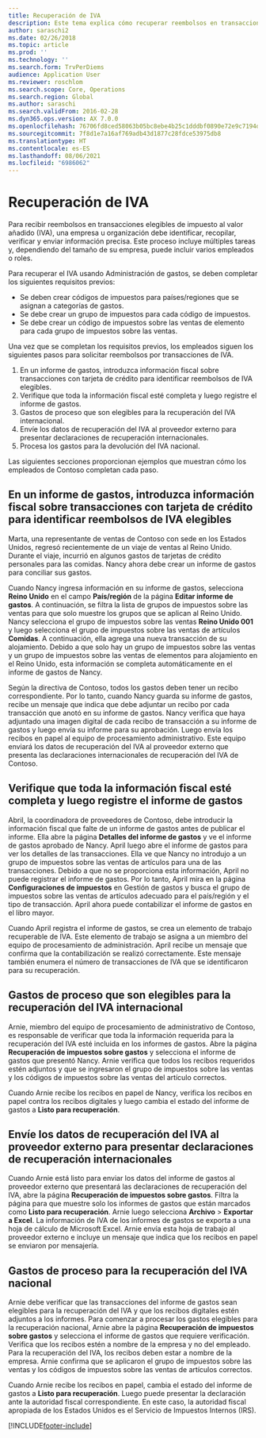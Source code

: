 ```yaml
---
title: Recuperación de IVA
description: Este tema explica cómo recuperar reembolsos en transacciones con impuesto al valor añadido (IVA).
author: saraschi2
ms.date: 02/26/2018
ms.topic: article
ms.prod: ''
ms.technology: ''
ms.search.form: TrvPerDiems
audience: Application User
ms.reviewer: roschlom
ms.search.scope: Core, Operations
ms.search.region: Global
ms.author: saraschi
ms.search.validFrom: 2016-02-28
ms.dyn365.ops.version: AX 7.0.0
ms.openlocfilehash: 76706fd8ced58063b05bc8ebe4b25c1dddbf0890e72e9c7194d17ff2937dc8ca
ms.sourcegitcommit: 7f8d1e7a16af769adb43d1877c28fdce53975db8
ms.translationtype: HT
ms.contentlocale: es-ES
ms.lasthandoff: 08/06/2021
ms.locfileid: "6986062"
---
```

# <a name="vat-recovery"></a>Recuperación de IVA 

Para recibir reembolsos en transacciones elegibles de impuesto al valor añadido (IVA), una empresa u organización debe identificar, recopilar, verificar y enviar información precisa. Este proceso incluye múltiples tareas y, dependiendo del tamaño de su empresa, puede incluir varios empleados o roles.

Para recuperar el IVA usando Administración de gastos, se deben completar los siguientes requisitos previos:

- Se deben crear códigos de impuestos para países/regiones que se asignan a categorías de gastos.
- Se debe crear un grupo de impuestos para cada código de impuestos.
- Se debe crear un código de impuestos sobre las ventas de elemento para cada grupo de impuestos sobre las ventas.

Una vez que se completan los requisitos previos, los empleados siguen los siguientes pasos para solicitar reembolsos por transacciones de IVA.

1. En un informe de gastos, introduzca información fiscal sobre transacciones con tarjeta de crédito para identificar reembolsos de IVA elegibles.
2. Verifique que toda la información fiscal esté completa y luego registre el informe de gastos.
3. Gastos de proceso que son elegibles para la recuperación del IVA internacional.
4. Envíe los datos de recuperación del IVA al proveedor externo para presentar declaraciones de recuperación internacionales.
5. Procesa los gastos para la devolución del IVA nacional.

Las siguientes secciones proporcionan ejemplos que muestran cómo los empleados de Contoso completan cada paso.

## <a name="on-an-expense-report-enter-tax-information-about-credit-card-transactions-to-identify-eligible-vat-refunds"></a>En un informe de gastos, introduzca información fiscal sobre transacciones con tarjeta de crédito para identificar reembolsos de IVA elegibles

Marta, una representante de ventas de Contoso con sede en los Estados Unidos, regresó recientemente de un viaje de ventas al Reino Unido. Durante el viaje, incurrió en algunos gastos de tarjetas de crédito personales para las comidas. Nancy ahora debe crear un informe de gastos para conciliar sus gastos.

Cuando Nancy ingresa información en su informe de gastos, selecciona **Reino Unido** en el campo **País/región** de la página **Editar informe de gastos**. A continuación, se filtra la lista de grupos de impuestos sobre las ventas para que solo muestre los grupos que se aplican al Reino Unido. Nancy selecciona el grupo de impuestos sobre las ventas **Reino Unido 001** y luego selecciona el grupo de impuestos sobre las ventas de artículos **Comidas**. A continuación, ella agrega una nueva transacción de su alojamiento. Debido a que solo hay un grupo de impuestos sobre las ventas y un grupo de impuestos sobre las ventas de elementos para alojamiento en el Reino Unido, esta información se completa automáticamente en el informe de gastos de Nancy.

Según la directiva de Contoso, todos los gastos deben tener un recibo correspondiente. Por lo tanto, cuando Nancy guarda su informe de gastos, recibe un mensaje que indica que debe adjuntar un recibo por cada transacción que anotó en su informe de gastos. Nancy verifica que haya adjuntado una imagen digital de cada recibo de transacción a su informe de gastos y luego envía su informe para su aprobación. Luego envía los recibos en papel al equipo de procesamiento administrativo. Este equipo enviará los datos de recuperación del IVA al proveedor externo que presenta las declaraciones internacionales de recuperación del IVA de Contoso.

## <a name="make-sure-that-all-tax-information-is-complete-and-then-post-the-expense-report"></a>Verifique que toda la información fiscal esté completa y luego registre el informe de gastos

Abril, la coordinadora de proveedores de Contoso, debe introducir la información fiscal que falte de un informe de gastos antes de publicar el informe. Ella abre la página **Detalles del informe de gastos** y ve el informe de gastos aprobado de Nancy. April luego abre el informe de gastos para ver los detalles de las transacciones. Ella ve que Nancy no introdujo a un grupo de impuestos sobre las ventas de artículos para una de las transacciones. Debido a que no se proporciona esta información, April no puede registrar el informe de gastos. Por lo tanto, April mira en la página **Configuraciones de impuestos** en Gestión de gastos y busca el grupo de impuestos sobre las ventas de artículos adecuado para el país/región y el tipo de transacción. April ahora puede contabilizar el informe de gastos en el libro mayor.

Cuando April registra el informe de gastos, se crea un elemento de trabajo recuperable de IVA. Este elemento de trabajo se asigna a un miembro del equipo de procesamiento de administración. April recibe un mensaje que confirma que la contabilización se realizó correctamente. Este mensaje también enumera el número de transacciones de IVA que se identificaron para su recuperación.

## <a name="process-expenses-that-are-eligible-for-international-vat-recovery"></a>Gastos de proceso que son elegibles para la recuperación del IVA internacional

Arnie, miembro del equipo de procesamiento de administrativo de Contoso, es responsable de verificar que toda la información requerida para la recuperación del IVA esté incluida en los informes de gastos. Abre la página **Recuperación de impuestos sobre gastos** y selecciona el informe de gastos que presentó Nancy. Arnie verifica que todos los recibos requeridos estén adjuntos y que se ingresaron el grupo de impuestos sobre las ventas y los códigos de impuestos sobre las ventas del artículo correctos.

Cuando Arnie recibe los recibos en papel de Nancy, verifica los recibos en papel contra los recibos digitales y luego cambia el estado del informe de gastos a **Listo para recuperación**.

## <a name="send-vat-recovery-data-to-the-third-party-vendor-to-file-international-recovery-returns"></a>Envíe los datos de recuperación del IVA al proveedor externo para presentar declaraciones de recuperación internacionales

Cuando Arnie está listo para enviar los datos del informe de gastos al proveedor externo que presentará las declaraciones de recuperación del IVA, abre la página **Recuperación de impuestos sobre gastos**. Filtra la página para que muestre solo los informes de gastos que están marcados como **Listo para recuperación**. Arnie luego selecciona **Archivo** &gt; **Exportar a Excel**. La información de IVA de los informes de gastos se exporta a una hoja de cálculo de Microsoft Excel. Arnie envía esta hoja de trabajo al proveedor externo e incluye un mensaje que indica que los recibos en papel se enviaron por mensajería.

## <a name="process-expenses-for-domestic-vat-recovery"></a>Gastos de proceso para la recuperación del IVA nacional

Arnie debe verificar que las transacciones del informe de gastos sean elegibles para la recuperación del IVA y que los recibos digitales estén adjuntos a los informes. Para comenzar a procesar los gastos elegibles para la recuperación nacional, Arnie abre la página **Recuperación de impuestos sobre gastos** y selecciona el informe de gastos que requiere verificación. Verifica que los recibos estén a nombre de la empresa y no del empleado. Para la recuperación del IVA, los recibos deben estar a nombre de la empresa. Arnie confirma que se aplicaron el grupo de impuestos sobre las ventas y los códigos de impuestos sobre las ventas de artículos correctos.

Cuando Arnie recibe los recibos en papel, cambia el estado del informe de gastos a **Listo para recuperación**. Luego puede presentar la declaración ante la autoridad fiscal correspondiente. En este caso, la autoridad fiscal apropiada de los Estados Unidos es el Servicio de Impuestos Internos (IRS).


[!INCLUDE[footer-include](../includes/footer-banner.md)]